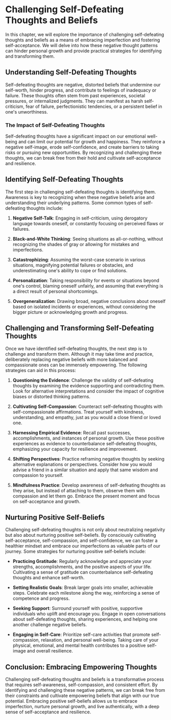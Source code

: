 Challenging Self-Defeating Thoughts and Beliefs
========================================================

In this chapter, we will explore the importance of challenging self-defeating thoughts and beliefs as a means of embracing imperfection and fostering self-acceptance. We will delve into how these negative thought patterns can hinder personal growth and provide practical strategies for identifying and transforming them.

Understanding Self-Defeating Thoughts
-------------------------------------

Self-defeating thoughts are negative, distorted beliefs that undermine our self-worth, hinder progress, and contribute to feelings of inadequacy or failure. These thoughts often stem from past experiences, societal pressures, or internalized judgments. They can manifest as harsh self-criticism, fear of failure, perfectionistic tendencies, or a persistent belief in one's unworthiness.

### The Impact of Self-Defeating Thoughts

Self-defeating thoughts have a significant impact on our emotional well-being and can limit our potential for growth and happiness. They reinforce a negative self-image, erode self-confidence, and create barriers to taking risks or pursuing new opportunities. By recognizing and challenging these thoughts, we can break free from their hold and cultivate self-acceptance and resilience.

Identifying Self-Defeating Thoughts
-----------------------------------

The first step in challenging self-defeating thoughts is identifying them. Awareness is key to recognizing when these negative beliefs arise and understanding their underlying patterns. Some common types of self-defeating thoughts include:

1. **Negative Self-Talk**: Engaging in self-criticism, using derogatory language towards oneself, or constantly focusing on perceived flaws or failures.

2. **Black-and-White Thinking**: Seeing situations as all-or-nothing, without recognizing the shades of gray or allowing for mistakes and imperfections.

3. **Catastrophizing**: Assuming the worst-case scenario in various situations, magnifying potential failures or obstacles, and underestimating one's ability to cope or find solutions.

4. **Personalization**: Taking responsibility for events or situations beyond one's control, blaming oneself unfairly, and assuming that everything is a direct result of personal shortcomings.

5. **Overgeneralization**: Drawing broad, negative conclusions about oneself based on isolated incidents or experiences, without considering the bigger picture or acknowledging growth and progress.

Challenging and Transforming Self-Defeating Thoughts
----------------------------------------------------

Once we have identified self-defeating thoughts, the next step is to challenge and transform them. Although it may take time and practice, deliberately replacing negative beliefs with more balanced and compassionate ones can be immensely empowering. The following strategies can aid in this process:

1. **Questioning the Evidence**: Challenge the validity of self-defeating thoughts by examining the evidence supporting and contradicting them. Look for alternative interpretations and consider the impact of cognitive biases or distorted thinking patterns.

2. **Cultivating Self-Compassion**: Counteract self-defeating thoughts with self-compassionate affirmations. Treat yourself with kindness, understanding, and empathy, just as you would a close friend or loved one.

3. **Harnessing Empirical Evidence**: Recall past successes, accomplishments, and instances of personal growth. Use these positive experiences as evidence to counterbalance self-defeating thoughts, emphasizing your capacity for resilience and improvement.

4. **Shifting Perspectives**: Practice reframing negative thoughts by seeking alternative explanations or perspectives. Consider how you would advise a friend in a similar situation and apply that same wisdom and compassion to yourself.

5. **Mindfulness Practice**: Develop awareness of self-defeating thoughts as they arise, but instead of attaching to them, observe them with compassion and let them go. Embrace the present moment and focus on self-acceptance and growth.

Nurturing Positive Self-Beliefs
-------------------------------

Challenging self-defeating thoughts is not only about neutralizing negativity but also about nurturing positive self-beliefs. By consciously cultivating self-acceptance, self-compassion, and self-confidence, we can foster a healthier mindset and embrace our imperfections as valuable parts of our journey. Some strategies for nurturing positive self-beliefs include:

* **Practicing Gratitude**: Regularly acknowledge and appreciate your strengths, accomplishments, and the positive aspects of your life. Cultivating a sense of gratitude can counterbalance self-defeating thoughts and enhance self-worth.

* **Setting Realistic Goals**: Break larger goals into smaller, achievable steps. Celebrate each milestone along the way, reinforcing a sense of competence and progress.

* **Seeking Support**: Surround yourself with positive, supportive individuals who uplift and encourage you. Engage in open conversations about self-defeating thoughts, sharing experiences, and helping one another challenge negative beliefs.

* **Engaging in Self-Care**: Prioritize self-care activities that promote self-compassion, relaxation, and personal well-being. Taking care of your physical, emotional, and mental health contributes to a positive self-image and overall resilience.

Conclusion: Embracing Empowering Thoughts
-----------------------------------------

Challenging self-defeating thoughts and beliefs is a transformative process that requires self-awareness, self-compassion, and consistent effort. By identifying and challenging these negative patterns, we can break free from their constraints and cultivate empowering beliefs that align with our true potential. Embracing positive self-beliefs allows us to embrace imperfection, nurture personal growth, and live authentically, with a deep sense of self-acceptance and resilience.
